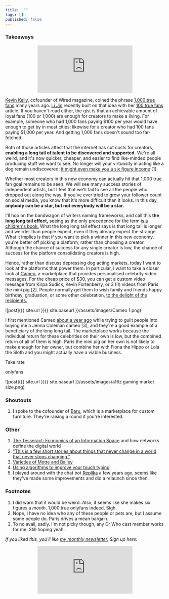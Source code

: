 ```yaml
---
title:  ""  
tags: []
published: false
---
```



### Takeaways

<style>
      .iframe-container {
        overflow: hidden;        
        padding-top: 50%; <!-- Calculated from the aspect ration of the content (in case of 16:9 it is 9/16= 0.5625) -->
        position: relative;
      }
      .iframe-container iframe { 
         border: 0;
         height: 100%; <!-- Finally, width and height are set to 100% so the iframe takes up 100% of the containers space. -->
         left: 0;
         position: absolute;
         top: 0;
         width: 100%;
         display: block;
         margin: 0 auto; <!-- center image -->
      }
      <!-- 4x3 Aspect Ratio -->
      .iframe-container-4x3 {
        padding-top: 75%;
      }
</style> 

<div class="iframe-container-4x3">
  <p align="center"><iframe src="https://avoidboringpeople.substack.com/embed" frameborder="0" scrolling="no"> </iframe></p>
</div>


[Kevin Kelly,](https://kk.org/biography "Kevin") cofounder of Wired magazine, coined the phrase [1,000 true fans](https://kk.org/thetechnium/1000-true-fans/ "1000") many years ago. [Li Jin](https://li.substack.com/people/1021248 "Li") recently built on that idea with her [100 true fans](https://a16z.com/2020/02/06/100-true-fans/ "100") article. If you haven't read either, the gist is that an achievable amount of loyal fans (100 or 1,000) are enough for creators to make a living. For example, someone who had 1,000 fans paying $100 per year would have enough to get by in most cities; likewise for a creator who had 100 fans paying $1,000 per year. And getting 1,000 fans doesn't sound too far-fetched.

Both of those articles attest that the internet has cut costs for creators, **enabling a long tail of talent to be discovered and supported.** We're all weird, and it's now quicker, cheaper, and easier to find like-minded people producing stuff we want to see. No longer will your virtuosity in acting like a dog remain undiscovered; [it might even make you a six figure income](https://www.dailydot.com/irl/onlyfans-puppy-jenna-phillips-tiktok/ "dog") \[1\].

Whether most creators in this new economy can actually hit that 1,000 true fan goal remains to be seen. We will see many success stories of independent artists, but I feel that we'll fail to see all the people who dropped out along the way. If you've ever tried to grow your follower count on social media, you know that it's more difficult than it looks. In this day, **anybody can be a star, but not everybody will be a star.**

I'll hop on the bandwagon of writers naming frameworks, and call this **the long long tail effect,** seeing as the only precedence for the term [is a children's book.](https://www.amazon.com/Long-Tail-Joy-Cowley/dp/0780248880 "tail") What the long long tail effect says is that long tail is longer and weirder than people expect, even if they already expect the strange. What it implies is that if you want to pick a winner in this new economy, you're better off picking a platform, rather than choosing a creator. Although the chance of success for any single creator is low, the chance of success for the platform consolidating creators is high. 

Hence, rather than discuss depressing dog acting markets, today I want to look at the platforms that power them. In particular, I want to take a closer look at [Cameo,](https://www.cameo.com/ "cameo") a marketplace that provides personalised celebrity video messages. For the cheap price of $30, you can get a custom video message from Kirpa Sudick, Kevin Fortenberry, or 3 (!!) videos from Paris the mini pig \[2\]. People normally get them to wish family and friends happy birthday, graduation, or some other celebration, [to the delight of the recipients.](https://www.youtube.com/watch?v=VeYm5TZknsc "reaction")

![post]({{ site.url }}{{ site.baseurl }}/assets/images/Cameo 1.png)

I first mentioned Cameo [about a year ago](https://avoidboringpeople.substack.com/p/would-you-buy-the-libra-neopet-kin "Cameo") while trying to guilt people into buying me a Jenna Coleman cameo \[3\], and they're a good example of a beneficiary of the long long tail. The marketplace works because the individual return for these celebrities on their own is low, but the combined return of all of them is high. Paris the mini pig on her own is not likely to make enough for her owner, but combine her with Fiona the Hippo or Lola the Sloth and you might actually have a viable business.



Take rate

onlyfans



![post]({{ site.url }}{{ site.baseurl }}/assets/images/a16z gaming market size.png)




### Shoutouts

1. I spoke to the cofounder of [Baru](https://docsend.com/view/4hb6zzzxz9bd54yb "Baru"), which is a marketplace for custom furniture. They're raising a round if you're interested. 

### Other

1. [The Tesseract: Economics of an Information Space](https://geoff-yamane.com/blog/2020/6/30/the-tesseract-economics-of-an-information-space "Geoff") and how networks define the digital world
2. ["This is a few short stories about things that never change in a world that never stops changing."](https://www.collaborativefund.com/blog/same-as-it-ever-was/ "Morgan")
3. [Varieties of Motte and Bailey](https://stefanfschubert.com/blog/2020/6/4/varieties-of-motte-and-bailey "Motte")
4. [Using algorithms to improve your touch typing](https://www.keybr.com/ "keybr")
5. I played around with the chat bot [Replika](https://replika.ai/ "Replika") a few years ago, seems like they've made some improvements and did a relaunch since then.  

### Footnotes

1. I did warn that it would be weird. Also, it seems like she makes six figures a *month*. 1,000 true onlyfans indeed. Sigh.
2. Nope, I have no idea who any of these people or pets are, but I assume some people do. Paris drives a mean bargain.
3. To no avail, sadly. I'm not picky though, any Dr Who cast member works for me. Still hoping yeah.

*If you liked this, you'll like [my monthly newsletter.](https://avoidboringpeople.substack.com/ "ABP") Sign up here:*

<div class="iframe-container-4x3">
  <p align="center"><iframe src="https://avoidboringpeople.substack.com/embed" frameborder="0" scrolling="no"> </iframe></p>
</div>
